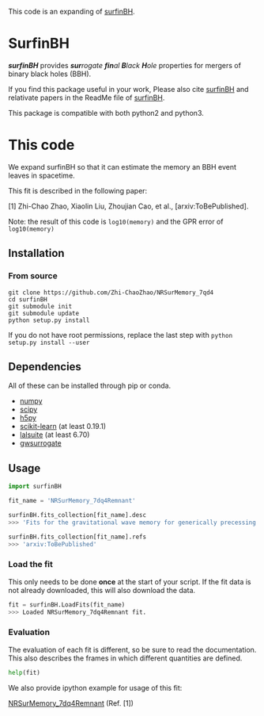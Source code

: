 This code is an expanding of  [surfinBH](https://github.com/vijayvarma392/surfinBH).

# SurfinBH

_**surfinBH**_ provides _**sur**rogate **fin**al **B**lack_ _**H**ole_
properties for mergers of binary black holes (BBH).

If you find this package useful in your work, Please also cite [surfinBH](https://github.com/vijayvarma392/surfinBH) and relativate papers in the ReadMe file of [surfinBH](https://github.com/vijayvarma392/surfinBH).

This package is compatible with both python2 and python3.

# This code

We expand surfinBH so that it can estimate the memory an BBH event leaves in spacetime. 

This fit is described in the following paper:

[1] Zhi-Chao Zhao, Xiaolin Liu, Zhoujian Cao, et al., [arxiv:ToBePublished].

Note: the result of this code is ```log10(memory)``` and the GPR error of ```log10(memory)```

## Installation


### From source

```shell
git clone https://github.com/Zhi-ChaoZhao/NRSurMemory_7qd4
cd surfinBH
git submodule init
git submodule update
python setup.py install
```

If you do not have root permissions, replace the last step with
`python setup.py install --user`


## Dependencies
All of these can be installed through pip or conda.
* [numpy](https://docs.scipy.org/doc/numpy/user/install.html)
* [scipy](https://www.scipy.org/install.html)
* [h5py](http://docs.h5py.org/en/latest/build.html)
* [scikit-learn](http://scikit-learn.org/stable/install.html) (at least 0.19.1)
* [lalsuite](https://pypi.org/project/lalsuite) (at least 6.70)
* [gwsurrogate](https://pypi.org/project/gwsurrogate)

## Usage

```python
import surfinBH
```


```python
fit_name = 'NRSurMemory_7dq4Remnant'

surfinBH.fits_collection[fit_name].desc
>>> 'Fits for the gravitational wave memory for generically precessing BBH systems up to mass ratio 4.'

surfinBH.fits_collection[fit_name].refs
>>> 'arxiv:ToBePublished'
```

### Load the fit
This only needs to be done **once** at the start of your script.
If the fit data is not already downloaded, this will also download the data.

```python
fit = surfinBH.LoadFits(fit_name)
>>> Loaded NRSurMemory_7dq4Remnant fit.
```
### Evaluation
The evaluation of each fit is different, so be sure to read the documentation.
This also describes the frames in which different quantities are defined.

```python
help(fit)
```

We also provide ipython example for usage of this fit:

[NRSurMemory_7dq4Remnant](https://github.com/vijayvarma392/surfinBH/blob/master/examples/example_Mem_7dq4.ipynb) (Ref. [1])



